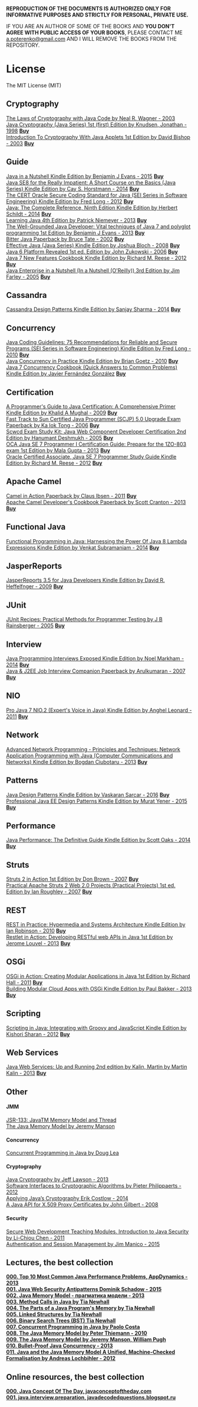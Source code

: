 **REPRODUCTION OF THE DOCUMENTS IS AUTHORIZED ONLY FOR INFORMATIVE PURPOSES AND STRICTLY FOR PERSONAL, PRIVATE USE.**  

IF YOU ARE AN AUTHOR OF SOME OF THE BOOKS AND **YOU DON'T AGREE WITH PUBLIC ACCESS OF YOUR BOOKS**, PLEASE CONTACT ME <a.poterenko@gmail.com> AND I WILL REMOVE THE BOOKS FROM THE REPOSITORY.  

# License

The MIT License (MIT)

## Cryptography

[The Laws of Cryptography with Java Code by Neal R. Wagner - 2003](%5BThe%20Laws%20of%20Cryptography%20with%20Java%20Code%20by%20Neal%20R.%20Wagner%20-%202003%5D.pdf)  
[Java Cryptography (Java Series) 1st (first) Edition by Knudsen, Jonathan - 1998](%5BJava%20Cryptography%20by%20Jonathan%20B.%20Knudsen%2C%20First%20Edition%20-%201998%5D.pdf)  [**Buy**](http://www.amazon.com/Java-Cryptography-first-Knudsen-Jonathan/dp/B00BUFLMR4/ref=sr_1_1?s=books&ie=UTF8&qid=1462742695&sr=1-1&keywords=Java+Cryptography+by+Jonathan+B.+Knudsen%2C+First+Edition)  
[Introduction To Cryptography With Java Applets 1st Edition by David Bishop - 2003](%5BIntroduction%20To%20Cryptography%20With%20Java%20Applets%201st%20Edition%20by%20David%20Bishop%20-%202003%5D.pdf)  [**Buy**](http://www.amazon.com/Introduction-Cryptography-Applets-David-Bishop/dp/0763722073)  

## Guide

[Java in a Nutshell Kindle Edition by Benjamin J Evans - 2015](%5BJava%20in%20a%20Nutshell%20Kindle%20Edition%20by%20Benjamin%20J%20Evans%20-%202015%5D.pdf)  [**Buy**](https://www.amazon.com/Java-Nutshell-Benjamin-J-Evans-ebook/dp/B00OL0853O/ref=mt_kindle?_encoding=UTF8&me=)  
[Java SE8 for the Really Impatient: A Short Course on the Basics (Java Series) Kindle Edition by Cay S. Horstmann - 2014](%5BJava%20SE8%20for%20the%20Really%20Impatient%20A%20Short%20Course%20on%20the%20Basics%20(Java%20Series)%20Kindle%20Edition%20by%20Cay%20S.%20Horstmann%20-%202014%5D.pdf)  [**Buy**](https://www.amazon.com/Java-SE8-Really-Impatient-Course-ebook/dp/B00HSH2QT6/ref=mt_kindle?_encoding=UTF8&me=)  
[The CERT Oracle Secure Coding Standard for Java (SEI Series in Software Engineering) Kindle Edition by Fred Long - 2012](%5BThe%20CERT%20Oracle%20Secure%20Coding%20Standard%20for%20Java%20(SEI%20Series%20in%20Software%20Engineering)%20Kindle%20Edition%20by%20Fred%20Long%20-%202012%5D.pdf)  [**Buy**](https://www.amazon.com/Oracle-Secure-Standard-Software-Engineering-ebook/dp/B005LVNX5W/ref=mt_kindle?_encoding=UTF8&me=)  
[Java: The Complete Reference, Ninth Edition Kindle Edition by Herbert Schildt - 2014](%5BJava%20The%20Complete%20Reference%2C%20Ninth%20Edition%20Kindle%20Edition%20by%20Herbert%20Schildt%20-%202014%5D.pdf)  [**Buy**](https://www.amazon.com/Java-Complete-Reference-Herbert-Schildt-ebook/dp/B00HSO0X6C/ref=mt_kindle?_encoding=UTF8&me=)  
[Learning Java 4th Edition by Patrick Niemeyer - 2013](%5BLearning%20Java%204th%20Edition%20by%20Patrick%20Niemeyer%20-%202013%5D.pdf)  [**Buy**](https://www.amazon.com/Learning-Java-Patrick-Niemeyer/dp/1449319246/ref=mt_paperback?_encoding=UTF8&me=)  
[The Well-Grounded Java Developer: Vital techniques of Java 7 and polyglot programming 1st Edition by Benjamin J Evans - 2013](%5BThe%20Well-Grounded%20Java%20Developer%20Vital%20techniques%20of%20Java%207%20and%20polyglot%20programming%201st%20Edition%20by%20Benjamin%20J%20Evans%20-%202013%5D.pdf)  [**Buy**](https://www.amazon.com/Well-Grounded-Java-Developer-techniques-programming/dp/1617290068/ref=sr_1_1?s=books&ie=UTF8&qid=1474743088&sr=1-1&keywords=The+Well-Grounded+Java+Developer+www.it-)   
[Bitter Java Paperback by Bruce Tate - 2002](%5BBitter%20Java%20Paperback%20by%20Bruce%20Tate%20-%202002%5D.pdf)  [**Buy**](https://www.amazon.com/Bitter-Java-Bruce-Tate/dp/193011043X/ref=sr_1_1?s=books&ie=UTF8&qid=1474744350&sr=1-1&keywords=Bitter+Java)  
[Effective Java (Java Series) Kindle Edition by Joshua Bloch - 2008](%5BEffective%20Java%20(Java%20Series)%20Kindle%20Edition%20by%20Joshua%20Bloch%20-%202008%5D.pdf)  [**Buy**](https://www.amazon.com/Effective-Java-Joshua-Bloch-ebook/dp/B00B8V09HY/ref=mt_kindle?_encoding=UTF8&me=)  
[Java 6 Platform Revealed 1st ed. Edition by John Zukowski - 2006](%5BJava%206%20Platform%20Revealed%201st%20ed.%20Edition%20by%20John%20Zukowski%20-%202006%5D.pdf)  [**Buy**](https://www.amazon.com/Java-Platform-Revealed-John-Zukowski/dp/1590596609/ref=sr_1_1?s=digital-text&ie=UTF8&qid=1474804794&sr=8-1&keywords=Java+6+Platform+Revealed)  
[Java 7 New Features Cookbook Kindle Edition by Richard M. Reese - 2012](%5BJava%207%20New%20Features%20Cookbook%20Kindle%20Edition%20by%20Richard%20M.%20Reese%20-%202012%5D.pdf)  [**Buy**](https://www.amazon.com/Java-7-New-Features-Cookbook-ebook/dp/B007E6YCC0/ref=mt_kindle?_encoding=UTF8&me=)  
[Java Enterprise in a Nutshell (In a Nutshell (O'Reilly)) 3rd Edition by Jim Farley - 2005](%5BJava%20Enterprise%20in%20a%20Nutshell%20(In%20a%20Nutshell%20(O'Reilly))%203rd%20Edition%20by%20Jim%20Farley%20-%202005%5D.pdf)  [**Buy**](https://www.amazon.com/Java-Enterprise-Nutshell-OReilly/dp/0596101422/ref=sr_1_1?ie=UTF8&qid=1474830991&sr=8-1&keywords=Java+Enterprise+In+A+Nutshell)  

## Cassandra

[Cassandra Design Patterns Kindle Edition by Sanjay Sharma - 2014](%5BCassandra%20Design%20Patterns%20Kindle%20Edition%20by%20Sanjay%20Sharma%20-%202014%5D.pdf)  [**Buy**](https://www.amazon.com/Cassandra-Design-Patterns-Sanjay-Sharma-ebook/dp/B00I2ORN2E/ref=sr_1_2?s=digital-text&ie=UTF8&qid=1469871927&sr=1-2&keywords=Cassandra+Design+Patterns#nav-subnav)  

## Concurrency

[Java Coding Guidelines: 75 Recommendations for Reliable and Secure Programs (SEI Series in Software Engineering) Kindle Edition by Fred Long - 2010](%5BJava%20Coding%20Guidelines%2075%20Recommendations%20for%20Reliable%20and%20Secure%20Programs%20(SEI%20Series%20in%20Software%20Engineering)%20Kindle%20Edition%20by%20Fred%20Long%20-%202010%5D.pdf)  [**Buy**](https://www.amazon.com/Java-Coding-Guidelines-Recommendations-Engineering-ebook/dp/B00EQ8D31A/ref=mt_kindle?_encoding=UTF8&me=)  
[Java Concurrency in Practice Kindle Edition by Brian Goetz - 2010](%5BJava%20Concurrency%20in%20Practice%20Kindle%20Edition%20by%20Brian%20Goetz%20-%202010%5D.pdf)  [**Buy**](https://www.amazon.com/Java-Concurrency-Practice-Tim-Peierls-ebook/dp/B004V9OA84/ref=mt_kindle?_encoding=UTF8&me=)  
[Java 7 Concurrency Cookbook (Quick Answers to Common Problems) Kindle Edition by Javier Fernández González](%5BJava%207%20Concurrency%20Cookbook%20(Quick%20Answers%20to%20Common%20Problems)%20Kindle%20Edition%20by%20Javier%20Fernández%20González%5D.pdf)  [**Buy**](https://www.amazon.com/Concurrency-Cookbook-Answers-Common-Problems-ebook/dp/B009X5KIGO/ref=mt_kindle?_encoding=UTF8&me=)  

## Certification

[A Programmer's Guide to Java Certification: A Comprehensive Primer Kindle Edition by Khalid A Mughal - 2009](%5BA%20Programmer's%20Guide%20to%20Java%20Certification%20A%20Comprehensive%20Primer%20Kindle%20Edition%20by%20Khalid%20A%20Mughal%20-%202009%5D.pdf)  [**Buy**](https://www.amazon.com/Programmers-Guide-Java-Certification-Comprehensive-ebook/dp/B001QL5N4A/ref=mt_kindle?_encoding=UTF8&me=)  
[Fast Track to Sun Certified Java Programmer (SCJP) 5.0 Upgrade Exam Paperback by Ka Iok Tong - 2006](%5BFast%20Track%20to%20Sun%20Certified%20Java%20Programmer%20(SCJP)%205.0%20Upgrade%20Exam%20Paperback%20by%20Ka%20Iok%20Tong%20-%202006%5D.pdf)  [**Buy**](https://www.amazon.com/Fast-Track-Certified-Programmer-Upgrade/dp/143030393X/ref=sr_1_1?s=digital-text&ie=UTF8&qid=1474742989&sr=8-1&keywords=Fast+Track+to+Sun+Certified+Java)  
[Scwcd Exam Study Kit: Java Web Component Developer Certification 2nd Edition by Hanumant Deshmukh - 2005](%5BScwcd%20Exam%20Study%20Kit%20Java%20Web%20Component%20Developer%20Certification%202nd%20Edition%20by%20Hanumant%20Deshmukh%20-%202005%5D.pdf)  [**Buy**](https://www.amazon.com/Scwcd-Exam-Study-Kit-Certification/dp/1932394389/ref=dp_ob_title_bk)  
[OCA Java SE 7 Programmer I Certification Guide: Prepare for the 1ZO-803 exam 1st Edition by Mala Gupta - 2013](%5BOCA%20Java%20SE%207%20Programmer%20I%20Certification%20Guide%20Prepare%20for%20the%201ZO-803%20exam%201st%20Edition%20by%20Mala%20Gupta%20-%202013%5D.pdf)  [**Buy**](https://www.amazon.com/OCA-Java-Programmer-Certification-Guide/dp/1617291048/ref=sr_1_1?s=books&ie=UTF8&qid=1474744398&sr=1-1&keywords=OCA+Java+SE+7+Programmer+I+Certification+Guide)  
[Oracle Certified Associate, Java SE 7 Programmer Study Guide Kindle Edition by Richard M. Reese - 2012](%5BOracle%20Certified%20Associate%2C%20Java%20SE%207%20Programmer%20Study%20Guide%20Kindle%20Edition%20by%20Richard%20M.%20Reese%20-%202012%5D.pdf)  [**Buy**](https://www.amazon.com/Oracle-Certified-Associate-Programmer-Study-ebook/dp/B0091G2RFU/ref=mt_kindle?_encoding=UTF8&me=)  

## Apache Camel

[Camel in Action Paperback by Claus Ibsen - 2011](%5BCamel%20in%20Action%20Paperback%20by%20Claus%20Ibsen%20-%202011%5D.pdf)  [**Buy**](https://www.amazon.com/Camel-Action-Claus-Ibsen/dp/1935182366/ref=sr_1_cc_1?s=aps&ie=UTF8&qid=1474712056&sr=1-1-catcorr&keywords=Camel+in+Action)  
[Apache Camel Developer's Cookbook Paperback by Scott Cranton - 2013](%5BApache%20Camel%20Developer's%20Cookbook%20Paperback%20by%20Scott%20Cranton%20-%202013%5D.pdf)  [**Buy**](https://www.amazon.com/Developers-Cookbook-Integration-Accessible-Recipes/dp/1782170308/ref=sr_1_1?s=books&ie=UTF8&qid=1474712116&sr=1-1&keywords=Apache+Camel+Developer%27s+Cookbook)  

## Functional Java

[Functional Programming in Java: Harnessing the Power Of Java 8 Lambda Expressions Kindle Edition by Venkat Subramaniam - 2014](%5BFunctional%20Programming%20in%20Java%20Harnessing%20the%20Power%20Of%20Java%208%20Lambda%20Expressions%20Kindle%20Edition%20by%20Venkat%20Subramaniam%20-%202014%5D.pdf)  [**Buy**](https://www.amazon.com/Functional-Programming-Java-Harnessing-Expressions-ebook/dp/B00J8W0OTI/ref=mt_kindle?_encoding=UTF8&me=)  

## JasperReports

[JasperReports 3.5 for Java Developers Kindle Edition by David R. Heffelfnger - 2009](%5BJasperReports%203.5%20for%20Java%20Developers%20Kindle%20Edition%20by%20David%20R.%20Heffelfnger%20-%202009%5D.pdf)  [**Buy**](https://www.amazon.com/JasperReports-Java-Developers-David-Heffelfnger-ebook/dp/B0057FTTH8/ref=mt_kindle?_encoding=UTF8&me=)  

## JUnit

[JUnit Recipes: Practical Methods for Programmer Testing by J B Rainsberger - 2005](%5BJUnit%20Recipes%20Practical%20Methods%20for%20Programmer%20Testing%20by%20J%20B%20Rainsberger%20-%202005%5D.pdf)  [**Buy**](https://www.amazon.com/JUnit-Recipes-Practical-Methods-Programmer/dp/1932394230/ref=sr_1_1?ie=UTF8&qid=1474830441&sr=8-1&keywords=JUnit+Recipes)  

## Interview 

[Java Programming Interviews Exposed Kindle Edition by Noel Markham - 2014](%5BJava%20Programming%20Interviews%20Exposed%20Kindle%20Edition%20by%20Noel%20Markham%20-%202014%5D.pdf)  [**Buy**](https://www.amazon.com/Java-Programming-Interviews-Exposed-Markham-ebook/dp/B00IA4BHN2/ref=mt_kindle?_encoding=UTF8&me=#nav-subnav)  
[Java & J2EE Job Interview Companion Paperback by Arulkumaran - 2007](%5BJava%20%26%20J2EE%20Job%20Interview%20Companion%20Paperback%20by%20Arulkumaran%20-%202007%5D.pdf)  [**Buy**](https://www.amazon.com/Java-J2EE-Job-Interview-Companion/dp/B001T73U8M/ref=sr_1_2?s=digital-text&ie=UTF8&qid=1474709469&sr=8-2&keywords=Java+J2EE+Job+Interview+Companion)  

## NIO

[Pro Java 7 NIO.2 (Expert's Voice in Java) Kindle Edition by Anghel Leonard - 2011](%5BPro%20Java%207%20NIO.2%20(Expert's%20Voice%20in%20Java)%20Kindle%20Edition%20by%20Anghel%20Leonard%20-%202011%5D.pdf)  [**Buy**](https://www.amazon.com/Pro-Java-NIO-2-Experts-Voice-ebook/dp/B006JPPN0W/ref=mt_kindle?_encoding=UTF8&me=)  

## Network

[Advanced Network Programming - Principles and Techniques: Network Application Programming with Java (Computer Communications and Networks) Kindle Edition by Bogdan Ciubotaru - 2013](%5BAdvanced%20Network%20Programming%20-%20Principles%20and%20Techniques%20Network%20Application%20Programming%20with%20Java%20(Computer%20Communications%20and%20Networks)%20Kindle%20Edition%20by%20Bogdan%20Ciubotaru%20-%202013%5D.pdf)  [**Buy**](https://www.amazon.com/Advanced-Network-Programming-Application-Communications-ebook/dp/B00E3BD0ZE/ref=mt_kindle?_encoding=UTF8&me=)  

## Patterns

[Java Design Patterns Kindle Edition by Vaskaran Sarcar - 2016](%5BJava%20Design%20Patterns%20Kindle%20Edition%20by%20Vaskaran%20Sarcar%20-%202016%5D.pdf)  [**Buy**](https://www.amazon.com/Java-Design-Patterns-Vaskaran-Sarcar-ebook/dp/B01CZY16VU/ref=sr_1_1?s=digital-text&ie=UTF8&qid=1469871978&sr=1-1&keywords=Java+Design+Patterns#nav-subnav)  
[Professional Java EE Design Patterns Kindle Edition by Murat Yener - 2015](%5BProfessional%20Java%20EE%20Design%20Patterns%20Kindle%20Edition%20by%20Murat%20Yener%20-%202015%5D.pdf)  [**Buy**](https://www.amazon.com/Professional-Java-EE-Design-Patterns-ebook/dp/B00R7S6AFC/ref=mt_kindle?_encoding=UTF8&me=)  

## Performance

[Java Performance: The Definitive Guide Kindle Edition by Scott Oaks - 2014](%5BJava%20Performance%20The%20Definitive%20Guide%20Kindle%20Edition%20by%20Scott%20Oaks%20-%202014%5D.pdf)  [**Buy**](https://www.amazon.com/Java-Performance-Definitive-Scott-Oaks-ebook/dp/B00JLTOZVQ/ref=mt_kindle?_encoding=UTF8&me=)  

## Struts

[Struts 2 in Action 1st Edition by Don Brown - 2007](%5BStruts%202%20in%20Action%201st%20Edition%20by%20Don%20Brown%20-%202007%5D.pdf)  [**Buy**](https://www.amazon.com/Struts-2-Action-Don-Brown/dp/193398807X/ref=sr_1_1?ie=UTF8&qid=1474830170&sr=8-1&keywords=Struts+2+in+action)  
[Practical Apache Struts 2 Web 2.0 Projects (Practical Projects) 1st ed. Edition by Ian Roughley - 2007](%5BPractical%20Apache%20Struts%202%20Web%202.0%20Projects%20(Practical%20Projects)%201st%20ed.%20Edition%20by%20Ian%20Roughley%20-%202007%5D.pdf)  [**Buy**](https://www.amazon.com/Practical-Apache-Struts-Web-Projects/dp/1590599039/ref=sr_1_1?ie=UTF8&qid=1474830275&sr=8-1&keywords=Practical+Apache+Struts+2)  

## REST

[REST in Practice: Hypermedia and Systems Architecture Kindle Edition by Ian Robinson - 2010](%5BREST%20in%20Practice%20Hypermedia%20and%20Systems%20Architecture%20Kindle%20Edition%20by%20Ian%20Robinson%20-%202010%5D.pdf)  [**Buy**](https://www.amazon.com/REST-Practice-Hypermedia-Systems-Architecture-ebook/dp/B0046RERXY/ref=mt_kindle?_encoding=UTF8&me=#nav-subnav)  
[Restlet in Action: Developing RESTful web APIs in Java 1st Edition by Jerome Louvel - 2013](%5BRestlet%20in%20Action%20Developing%20RESTful%20web%20APIs%20in%20Java%201st%20Edition%20by%20Jerome%20Louvel%20-%202013%5D.pdf)  [**Buy**](https://www.amazon.com/Restlet-Action-Developing-RESTful-APIs/dp/193518234X/ref=sr_1_1?ie=UTF8&qid=1474710303&sr=8-1&keywords=Restlet+in+Action)  

## OSGi

[OSGi in Action: Creating Modular Applications in Java 1st Edition by Richard Hall - 2011](%5BOSGi%20in%20Action%20Creating%20Modular%20Applications%20in%20Java%201st%20Edition%20by%20Richard%20Hall%20-%202011%5D.pdf)  [**Buy**](https://www.amazon.com/OSGi-Action-Creating-Modular-Applications/dp/1933988916/ref=sr_1_1?s=digital-text&ie=UTF8&qid=1474711891&sr=8-1&keywords=OSGi+in+Action)  
[Building Modular Cloud Apps with OSGi Kindle Edition by Paul Bakker - 2013](%5BBuilding%20Modular%20Cloud%20Apps%20with%20OSGi%20Kindle%20Edition%20by%20Paul%20Bakker%20-%202013%5D.pdf)  [**Buy**](https://www.amazon.com/Building-Modular-Cloud-Apps-OSGi-ebook/dp/B00F2ZO8WY/ref=sr_1_1?s=digital-text&ie=UTF8&qid=1474832062&sr=1-1&keywords=Building+Modular+Cloud+Apps+with+OSGi)  

## Scripting

[Scripting in Java: Integrating with Groovy and JavaScript Kindle Edition by Kishori Sharan - 2012](%5BScripting%20in%20Java%20Integrating%20with%20Groovy%20and%20JavaScript%20Kindle%20Edition%20by%20Kishori%20Sharan%20-%202012%5D.pdf)  [**Buy**](https://www.amazon.com/Scripting-Java-Integrating-Groovy-JavaScript-ebook/dp/B00OLET42G/ref=mt_kindle?_encoding=UTF8&me=)  

## Web Services

[Java Web Services: Up and Running 2nd edition by Kalin, Martin by Martin Kalin - 2013](%5BJava%20Web%20Services%20Up%20and%20Running%202nd%20edition%20by%20Kalin%2C%20Martin%20by%20Martin%20Kalin%20-%202013%5D.pdf)  [**Buy**](https://www.amazon.com/Java-Web-Services-Running-Paperback/dp/B011DC8GLI/ref=sr_1_1?ie=UTF8&qid=1474830607&sr=8-1&keywords=Java+Web+Services+-+Up+and+Running%2C+2nd+Edition)  

## Other

#### JMM

[JSR-133: JavaTM Memory Model and Thread](%5BJSR-133%20JavaTM%20Memory%20Model%20and%20Thread%5D.pdf)  
[The Java Memory Model by Jeremy Manson](%5BThe%20Java%20Memory%20Model%20by%20Jeremy%20Manson%5D.pdf)  

#### Concurrency

[Concurrent Programming in Java by Doug Lea](%5BConcurrent%20Programming%20in%20Java%20by%20Doug%20Lea%5D.pdf)  

#### Cryptography

[Java Cryptography by Jeff Lawson - 2013](%5BJava%20Cryptography%20by%20Jeff%20Lawson%20-%202013%5D.pdf)  
[Software Interfaces to Cryptographic Algorithms by Pieter Philippaerts - 2012](%5BSoftware%20Interfaces%20to%20Cryptographic%20Algorithms%20by%20Pieter%20Philippaerts%20-%202012%5D.pdf)  
[Applying Java’s Cryptography Erik Costlow - 2014](%5BApplying%20Java's%20Cryptography%20Erik%20Costlow%20-%202014%5D.pdf)  
[A Java API for X.509 Proxy Certificates by John Gilbert - 2008](%5BA%20Java%20API%20for%20X.509%20Proxy%20Certificates%20by%20John%20Gilbert%20-%202008%5D.pdf)  

#### Security

[Secure Web Development Teaching Modules. Introduction to Java Security by Li-Chiou Chen - 2011](%5BSecure%20Web%20Development%20Teaching%20Modules.%20Introduction%20to%20Java%20Security%20by%20Li-Chiou%20Chen%20-%202011%5D.pdf)  
[Authentication and Session Management by Jim Manico - 2015](%5BAuthentication%20and%20Session%20Management%20by%20Jim%20Manico%20-%202015%5D.pdf)  

## Lectures, the best collection

[**000. Top 10 Most Common Java Performance Problems, AppDynamics - 2013**](%5BAPP_DYNAMICS%5D%5BTop%2010%20Most%20Common%20Java%20Performance%20Problems%20-%202013%5D.pdf)  
[**001. Java Web Security Antipatterns Dominik Schadow - 2015**](%5BJava%20Web%20Security%20Antipatterns%20Dominik%20Schadow%20-%202015%5D.pdf)  
[**002. Java Memory Model - прагматика модели - 2013**](%5BJava%20Memory%20Model%20-%20прагматика%20модели%20-%202013%5D.pdf)  
[**003. Method Calls in Java by Tia Newhall**](%5BSWARTHMORE%5D%5BMethod%20Calls%20in%20Java%20by%20Tia%20Newhall%5D.pdf)  
[**004. The Parts of a Java Program's Memory by Tia Newhall**](%5BSWARTHMORE%5D%5BThe%20Parts%20of%20a%20Java%20Program's%20Memory%20by%20Tia%20Newhall%5D.pdf)  
[**005. Linked Structures by Tia Newhall**](%5BSWARTHMORE%5D%5BLinked%20Structures%20by%20Tia%20Newhall%5D.pdf)  
[**006. Binary Search Trees (BST) Tia Newhall**](%5BSWARTHMORE%5D%5BBinary%20Search%20Trees%20(BST)%20Tia%20Newhall%5D.pdf)  
[**007. Concurrent Programming in Java by Paolo Costa**](%5BConcurrent%20Programming%20in%20Java%20by%20Paolo%20Costa%5D.pdf)  
[**008. The Java Memory Model by Peter Thiemann - 2010**](%5BThe%20Java%20Memory%20Model%20by%20Peter%20Thiemann%20-%202010%5D.pdf)  
[**009. The Java Memory Model by Jeremy Manson, William Pugh**](%5BThe%20Java%20Memory%20Model%20by%20Jeremy%20Manson%2C%20William%20Pugh%5D.pdf)  
[**010. Bullet-Proof Java Concurrency - 2013**](%5BORACLE%5D%5BBullet-Proof%20Java%20Concurrency%5D.pdf)  
[**011. Java and the Java Memory Model A Unified, Machine-Checked Formalisation by Andreas Lochbihler - 2012**](%5BJava%20and%20the%20Java%20Memory%20Model%20A%20Unified%2C%20Machine-Checked%20Formalisation%20by%20Andreas%20Lochbihler%20-%202012%5D.pdf)  

## Online resources, the best collection

[**000. Java Concept Of The Day, javaconceptoftheday.com**](http://javaconceptoftheday.com)  
[**001. java.interview.preparation, javadecodedquestions.blogspot.ru**](http://javadecodedquestions.blogspot.ru)  